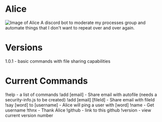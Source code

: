 # Alice
![Image of Alice](https://lh6.googleusercontent.com/nYOt4vdIaToDj5DsisCz__BWmOA_Ot1kmnsrj2xj81Z56rvlMQaE2v_FiFFgyrnH8bVMhIbKyDsaruM=w1920-h1012-rw)
A discord bot to moderate my processes group and automate things that I don't want to repeat over and over again.

# Versions
1.0.1 - basic commands with file sharing capabilities

# Current Commands
!help - a list of commands
!add [email] - Share email with autofile (needs a security-info.js to be created)
!add [email] [fileId] - Share email with fileId
!say [word] to [username] - Alice will ping a user with [word]
!name - Get username
!thnx - Thank Alice
!github - link to this github
!version - view current version number
